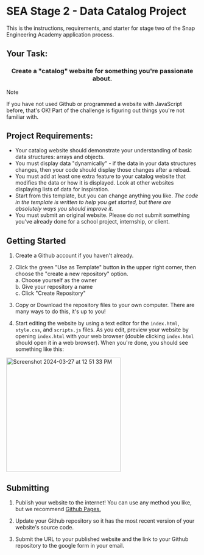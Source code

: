 # SEA Stage 2 - Data Catalog Project

This is the instructions, requirements, and starter for stage two of the Snap Engineering Academy application process.

## Your Task:

<h3 align="center">Create a "catalog" website for something you're passionate about.</h1>

> [!NOTE]
> If you have not used Github or programmed a website with JavaScript before, that's OK! Part of the challenge is figuring out things you're not familiar with.  

## Project Requirements:

 - Your catalog website should demonstrate your understanding of basic data structures: arrays and objects.
 - You must display data "dynamically" - if the data in your data structures changes, then your code should display those changes after a reload.
 - You must add at least one extra feature to your catalog website that modifies the data or how it is displayed. Look at other websites displaying lists of data for inspiration.
 - Start from this template, but you can change anything you like. *The code in the template is written to help you get started, but there are absolutely ways you should improve it.*
 - You must submit an original website. Please do not submit something you’ve already done for a school project, internship, or client. 

## Getting Started

1. Create a Github account if you haven't already.

2. Click the green "Use as Template" button in the upper right corner, then choose the "create a new repository" option.  
  a. Choose yourself as the owner  
  b. Give your repository a name  
  c. Click "Create Repository"  

3. Copy or Download the repository files to your own computer. There are many ways to do this, it's up to you!

4. Start editing the website by using a text editor for the `index.html`, `style.css`, and `scripts.js` files. As you edit, preview your website by opening `index.html` with your web browser (double clicking `index.html` should open it in a web browser). When you're done, you should see something like this:

<img height="300" alt="Screenshot 2024-03-27 at 12 51 33 PM" src="https://github.com/Snap-Engineering-Academy-2023/rn_lab1/assets/7607483/fdd57236-50fe-48ca-956d-d9b4b12db038">

## Submitting

1. Publish your website to the internet! You can use any method you like, but we recommend [Github Pages.](https://docs.github.com/en/pages/getting-started-with-github-pages/creating-a-github-pages-site#creating-your-site)

2. Update your Github repository so it has the most recent version of your website's source code.

3. Submit the URL to your published website and the link to your Github repository to the google form in your email.
